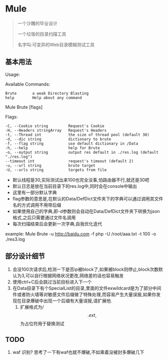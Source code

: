 # Mule

> 一个沙雕的毕业设计
>
> 一个垃圾的目录扫描工具
> 
> 名字叫:可变异的Web目录模糊测试工具



## 基本用法

Usage:

Available Commands:

    Brute       a weak Directory Blasting
    help        Help about any command

Mule Brute [flags]

Flags:

    -C, --Cookie string         Request's Cookie
    -H, --Headers stringArray   Request's Headers
    -t, --Thread int            the size of thread pool (default 30)
    -d, --dic string            dictionary to brute
    -f, --flag string           use default dictionary in /Data
    -h, --help                  help for Brute
    -o, --output string         output res default in ./res.log (default "./res.log")
    --timeout int               request's timeout (default 2)
    -u, --url string            brute target
    -U, --urls string           targets from file

* 默认线程是30,实际测试出来100也完全没事,怕路由器不行,就还是30吧
* 默认日志是放在当前目录下的res.log中,同时会在console中输出
* 这里有一部分默认字典
* flag参数的意思是,在默认的Data/DefDict文件夹下的字典可以通过调用其文件名的方式调用不用带后缀
* 如果使用自己的字典,即-d参数则会自动在Data/DefDict文件夹下转换为json格式,之后只需要通过文件名调用
* 每次扫描结束后会更新一次字典,自我优化迭代

example:
Mule Brute -u http://baidu.com -f php -U /root/aaa.txt -t 100 -o ./res3.log


## 部分设计细节
1. 会没100次请求后,检测一下是否ip被block了,如果被block则停止,block次数默认为3,可以自行根据网络状况更改,网络差的话也容易触发
2. 使用ctrl+C后会跳过当前目标进入下一个
3. 在Data目录下有个SpecialList的目录,里面的文件exwildcard是为了部分中间件或者防火墙等对敏感文件后缀做了特殊处理,而容易产生大量误报,如果你发现在目录爆破中出现一个后缀有大量误报,请扩展他.
    1. 扩展格式为/$$.ext,$$为占位符用于替换测试




## TODO
1. waf 识别? 思考了一下有waf也就不爆破,不如乘着没被封多爆破几下

